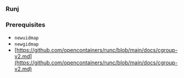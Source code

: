 ### Runj

### Prerequisites

* `newuidmap`
* `newgidmap`
* [https://github.com/opencontainers/runc/blob/main/docs/cgroup-v2.md](https://github.com/opencontainers/runc/blob/main/docs/cgroup-v2.md)
